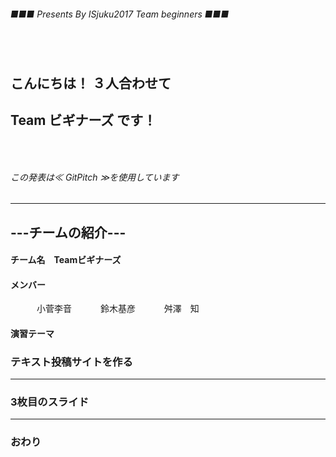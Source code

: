 ###### ■■■ Presents By ISjuku2017 Team beginners ■■■
### 　
## こんにちは！ ３人合わせて
## Team ビギナーズ です！
### 　
###### この発表は≪ GitPitch ≫を使用しています
---
## ---チームの紹介---
#### チーム名　Teamビギナーズ
#### メンバー
　　　小菅李音
　　　鈴木基彦
　　　舛澤　知
#### 演習テーマ
### テキスト投稿サイトを作る
---


### 3枚目のスライド


---


### おわり
